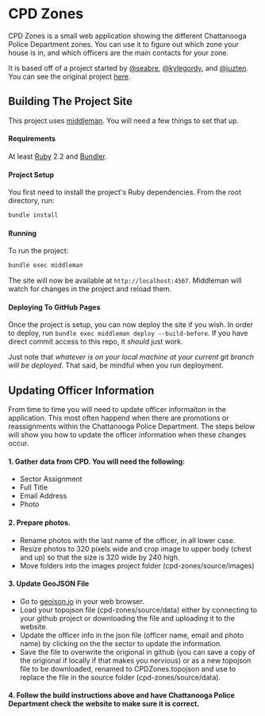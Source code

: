 # CPD Zones

CPD Zones is a small web application showing the different Chattanooga Police Department zones. You can use it to figure out which zone your house is in, and which officers are the main contacts for your zone.

It is based off of a project started by [@seabre](https://github.com/seabre), [@kylegordy](https://github.com/kylegordy), and [@juzten](https://github.com/juzten). You can see the original project [here](https://github.com/openchattanooga/cpd-zones-old).

## Building The Project Site

This project uses [middleman](https://github.com/middleman/middleman). You will need a few things to set that up.

#### Requirements

At least [Ruby](https://www.ruby-lang.org/en/installation/) 2.2 and [Bundler](http://bundler.io/).

#### Project Setup

You first need to install the project's Ruby dependencies. From the root directory, run:

```bash
bundle install
```

#### Running

To run the project:

```bash
bundle exec middleman
```

The site will now be available at `http://localhost:4567`. Middleman will watch for changes in the project and reload them.

#### Deploying To GitHub Pages

Once the project is setup, you can now deploy the site if you wish. In order to deploy, run `bundle exec middleman deploy --build-before`. If you have direct commit access to this repo, it *should* just work.

Just note that *whatever is on your local machine at your current git branch will be deployed*. That said, be mindful when you run deployment.

## Updating Officer Information
From time to time you will need to update officer informaiton in the application. This most often happend when there are promotions or reassignments within the Chattanooga Police Department. The steps below will show you how to update the officer information when these changes occur. 

#### 1.  Gather data from CPD. You will need the following:
  * Sector Assignment
  * Full Title
  * Email Address
  * Photo

#### 2. Prepare photos. 
  * Rename photos with the last name of the officer, in all lower case.  
  * Resize photos to 320 pixels wide and crop image to upper body (chest and up) so that the size is 320 wide by 240 high. 
  * Move folders into the images project folder (cpd-zones/source/images) 

#### 3. Update GeoJSON File
  * Go to [geojson.io](http://geojson.io/) in your web browser. 
  * Load your topojson file (cpd-zones/source/data) either by connecting to your github project or downloading the file and uploading it to the website. 
  * Update the officer info in the json file (officer name, email and photo name) by clicking on the the sector to update the information.
  * Save the file to overwrite the origional in github (you can save a copy of the origional if locally if that makes you nervious) or as a new topojson file to be downloaded, renamed to CPDZones.topojson and use to replace the file in the source folder (cpd-zones/source/data).
  
#### 4. Follow the build instructions above and have Chattanooga Police Department check the website to make sure it is correct. 
 
